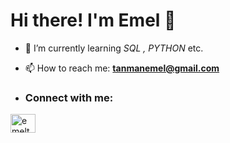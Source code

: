  # Hi there! I'm Emel 👋


- 🌱 I’m currently learning *SQL , PYTHON* etc.


- 📫 How to reach me: **tanmanemel@gmail.com**

- <h3 align="left">Connect with me:</h3>
<p align="left">
<a href="https://linkedin.com/in/emeltanman" target="blank"><img align="center" src="https://raw.githubusercontent.com/rahuldkjain/github-profile-readme-generator/master/src/images/icons/Social/linked-in-alt.svg" alt="emeltanman" height="30" width="40" /></a>

